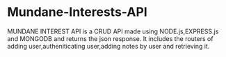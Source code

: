 # Mundane-Interests-API


MUNDANE INTEREST API is a CRUD API made using NODE.js,EXPRESS.js and MONGODB and returns the json response.
It includes the routers of adding user,autheniticating user,adding notes by user and retrieving it.

